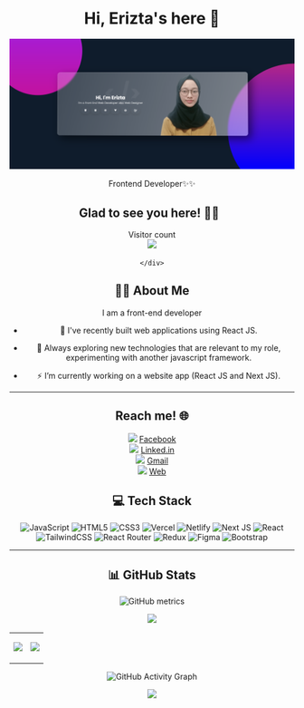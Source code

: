 <div align="center" style="padding-bottom: 10px">

# Hi, Erizta's here 🚀
<p align="center"><img src="header.png" width="800px" /></p>

<p align="center">Frontend Developer✨✨</p>
  
  ## Glad to see you here! 👋🏻 &nbsp;

<p align="center"> 
  Visitor count<br>
  <img src="https://profile-counter.glitch.me/erizta/count.svg" />
</p>
  
    </div>


## 👨‍💻 About Me
I am a front-end developer
- :telescope: I've recently built web applications using React JS.

- :seedling: Always exploring new technologies that are relevant to my role, experimenting with another javascript framework.

- :zap: I’m currently working on a website app (React JS and Next JS).
---

## Reach me! 🌐
<img src="https://img.icons8.com/dusk/64/000000/facebook.png" width="20"/>   [Facebook](https://www.facebook.com/erizta) <br/>
<img src="https://img.icons8.com/dusk/64/000000/linkedin.png" width="20"/>   [Linked.in](http://linked.in/erizta) <br/>
<img src="https://img.icons8.com/dusk/64/000000/gmail.png" width="20"/>  [Gmail](mailto:eriztaalifad?subject=Let's%20Talk) <br/>
<img src="https://img.icons8.com/dusk/64/000000/web.png" width="20"/> [Web](https://erizta.netlify.app)


## 💻 Tech Stack
![JavaScript](https://img.shields.io/badge/javascript-%23323330.svg?style=for-the-badge&logo=javascript&logoColor=%23F7DF1E) ![HTML5](https://img.shields.io/badge/html5-%23E34F26.svg?style=for-the-badge&logo=html5&logoColor=white) ![CSS3](https://img.shields.io/badge/css3-%231572B6.svg?style=for-the-badge&logo=css3&logoColor=white) ![Vercel](https://img.shields.io/badge/vercel-%23000000.svg?style=for-the-badge&logo=vercel&logoColor=white) ![Netlify](https://img.shields.io/badge/netlify-%23000000.svg?style=for-the-badge&logo=netlify&logoColor=#00C7B7) ![Next JS](https://img.shields.io/badge/Next-black?style=for-the-badge&logo=next.js&logoColor=white) ![React](https://img.shields.io/badge/react-%2320232a.svg?style=for-the-badge&logo=react&logoColor=%2361DAFB) ![TailwindCSS](https://img.shields.io/badge/tailwindcss-%2338B2AC.svg?style=for-the-badge&logo=tailwind-css&logoColor=white) ![React Router](https://img.shields.io/badge/React_Router-CA4245?style=for-the-badge&logo=react-router&logoColor=white) ![Redux](https://img.shields.io/badge/redux-%23593d88.svg?style=for-the-badge&logo=redux&logoColor=white) ![Figma](https://img.shields.io/badge/figma-%23F24E1E.svg?style=for-the-badge&logo=figma&logoColor=white) ![Bootstrap](https://img.shields.io/badge/bootstrap-%23563D7C.svg?style=for-the-badge&logo=bootstrap&logoColor=white)

---

## 📊 GitHub Stats

![GitHub metrics](https://metrics.lecoq.io/erizta)  
<span style="padding-top: 20px;">

![](https://github-readme-stats.vercel.app/api/top-langs/?username=erizta&theme=dark&hide_border=true&include_all_commits=true&count_private=true&layout=compact)

<table border="0" cellspacing="0" cellpadding="0">
    <tr>
        <td valign="top" width="50%">

![](https://github-readme-stats.vercel.app/api?username=erizta&theme=dark&hide_border=false&include_all_commits=true&count_private=true)


</td>
<td valign="top" width="50%">

![](https://github-readme-streak-stats.herokuapp.com/?user=erizta&theme=dark&hide_border=false)

</td>
</tr>
</table>

![GitHub Activity Graph](https://activity-graph.herokuapp.com/graph?username=erizta)
</span>

![](https://github-profile-trophy.vercel.app/?username=erizta&theme=radical&no-frame=false&no-bg=false&margin-w=40&margin-h=15&column=7)
<br>
<br>
<!--
**erizta/erizta** is a ✨ _special_ ✨ repository because its `README.md` (this file) appears on your GitHub profile.

Here are some ideas to get you started:

- 🔭 I’m currently working on ...
- 🌱 I’m currently learning ...
- 👯 I’m looking to collaborate on ...
- 🤔 I’m looking for help with ...
- 💬 Ask me about ...
- 📫 How to reach me: ...
- 😄 Pronouns: ...
- ⚡ Fun fact: ...
-->
